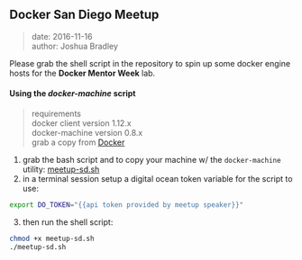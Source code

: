## Docker San Diego Meetup
> date: 2016-11-16 <br>
> author: Joshua Bradley <br>

Please grab the shell script in the repository to spin up some docker engine hosts for the **Docker Mentor Week** lab.

#### Using the *docker-machine* script
> requirements <br>
> docker client version 1.12.x <br>
> docker-machine version 0.8.x <br>
> grab a copy from [Docker](https://www.docker.com/products/overview)

1. grab the bash script and to copy your machine w/ the `docker-machine` utility: [meetup-sd.sh](https://github.com/joshua-bradley/sd-meetup-20161116/blob/master/meetup-sd.sh)
2. in a terminal session setup a digital ocean token variable for the script to use:
```bash
export DO_TOKEN="{{api token provided by meetup speaker}}"
```
3. then run the shell script:
```bash
chmod +x meetup-sd.sh
./meetup-sd.sh
```
